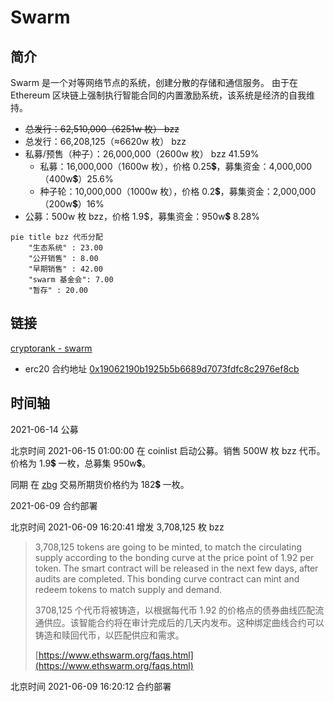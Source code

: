 # Swarm

## 简介

Swarm 是一个对等网络节点的系统，创建分散的存储和通信服务。 由于在 Ethereum 区块链上强制执行智能合同的内置激励系统，该系统是经济的自我维持。

- ~~总发行：62,510,000（6251w 枚） bzz~~
- 总发行：66,208,125（≈6620w 枚） bzz
- 私募/预售（种子）：26,000,000（2600w 枚） bzz 41.59%
  - 私募：16,000,000（1600w 枚），价格 0.25💲，募集资金：4,000,000（400w💲）25.6%
  - 种子轮：10,000,000（1000w 枚），价格 0.2💲，募集资金：2,000,000（200w💲）16%
- 公募：500w 枚 bzz，价格 1.9$，募集资金：950w💲 8.28%

```mermaid
pie title bzz 代币分配
    "生态系统" : 23.00
    "公开销售" : 8.00
    "早期销售" : 42.00
    "swarm 基金会": 7.00
    "暂存" : 20.00
```

## 链接

[cryptorank - swarm](https://cryptorank.io/ico/swarm)

- erc20 合约地址 [0x19062190b1925b5b6689d7073fdfc8c2976ef8cb](https://etherscan.io/token/0x19062190b1925b5b6689d7073fdfc8c2976ef8cb)

## 时间轴

2021-06-14 公募

北京时间 2021-06-15 01:00:00 在 coinlist 启动公募。销售 500W 枚 bzz 代币。价格为 1.9💲 一枚，总募集 950w💲。

同期 在 [zbg](https://www.zbg.fun/) 交易所期货价格约为 182💲 一枚。

2021-06-09 合约部署

北京时间 2021-06-09 16:20:41 增发 3,708,125 枚 bzz

> 3,708,125 tokens are going to be minted, to match the circulating supply according to the bonding curve at the price point of 1.92 per token. The smart contract will be released in the next few days, after audits are completed. This bonding curve contract can mint and redeem tokens to match supply and demand.
>
> 3708,125 个代币将被铸造，以根据每代币 1.92 的价格点的债券曲线匹配流通供应。该智能合约将在审计完成后的几天内发布。这种绑定曲线合约可以铸造和赎回代币，以匹配供应和需求。
>
> [https://www.ethswarm.org/faqs.html](https://www.ethswarm.org/faqs.html)

北京时间 2021-06-09 16:20:12 合约部署
